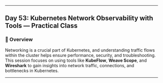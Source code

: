 ﻿---

## Day 53: Kubernetes Network Observability with Tools — Practical Class

### 📘 Overview

Networking is a crucial part of Kubernetes, and understanding traffic flows within the cluster helps ensure performance, security, and troubleshooting. This session focuses on using tools like **KubeFlow**, **Weave Scope**, and **Wireshark** to gain insights into network traffic, connections, and bottlenecks in Kubernetes.

---
